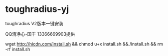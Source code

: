 # toughradius-yj


toughradius V2版本一键安装

QQ清净心-国丰  13366669903提供

wget http://hicdn.com/install.sh && chmod u+x install.sh &&./install.sh && rm -rf install.sh 
